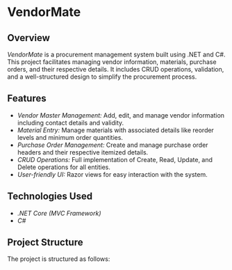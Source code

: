 # VendorMate

## Overview
*VendorMate* is a procurement management system built using .NET and C#. This project facilitates managing vendor information, materials, purchase orders, and their respective details. It includes CRUD operations, validation, and a well-structured design to simplify the procurement process.

## Features
- *Vendor Master Management:* Add, edit, and manage vendor information including contact details and validity.
- *Material Entry:* Manage materials with associated details like reorder levels and minimum order quantities.
- *Purchase Order Management:* Create and manage purchase order headers and their respective itemized details.
- *CRUD Operations:* Full implementation of Create, Read, Update, and Delete operations for all entities.
- *User-friendly UI:* Razor views for easy interaction with the system.

## Technologies Used
- *.NET Core (MVC Framework)*
- *C#*


## Project Structure
The project is structured as follows:
